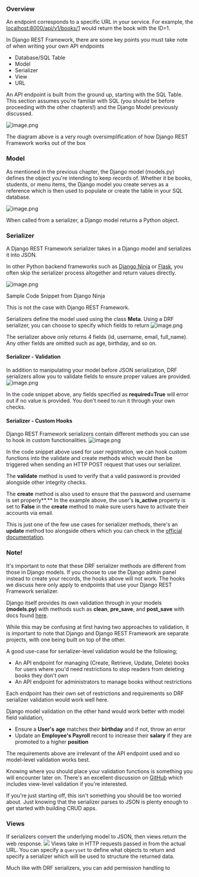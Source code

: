 ### Overview
An endpoint corresponds to a specific URL in your service. For example, the [localhost:8000/api/v1/books/1](http://localhost:8000/api/v1/books/1) would return the book with the ID=1.

In Django REST Framework, there are some key points you must take note of when writing your own API endpoints
- Database/SQL Table
- Model
- Serializer
- View
- URL

An API endpoint is built from the ground up, starting with the SQL Table. This section assumes you're familiar with SQL (you should be before proceeding with the other chapters!) and the Django Model previously discussed.

![image.png](_resources/7%20-%20Writing%20API%20Endpoints/f6d46eeef4a1644acda573cfd3c673f7_MD5.jpg)

The diagram above is a very rough oversimplification of how Django REST Framework works out of the box

### Model
As mentioned in the previous chapter, the Django model (models.py) defines the object you're intending to keep records of. Whether it be books, students, or menu items, the Django model you create serves as a reference which is then used to populate or create the table in your SQL database.

![image.png](_resources/7%20-%20Writing%20API%20Endpoints/8aafbc6d8b57c1b14e1982b559afc3d6_MD5.jpg)

When called from a serializer, a Django model returns a Python object.

### Serializer
A Django REST Framework serializer takes in a Django model and serializes it into JSON.

In other Python backend frameworks such as [Django Ninja](https://django-ninja.dev/) or [Flask](https://flask.palletsprojects.com), you often skip the serializer process altogether and return values directly.

![image.png](_resources/7%20-%20Writing%20API%20Endpoints/f18ff6ca2e734e8fa7f303466a9dc4fc_MD5.jpg)

Sample Code Snippet from Django Ninja

This is not the case with Django REST Framework.

Serializers define the model used using the class **Meta**. Using a DRF serializer, you can choose to specify which fields to return
![image.png](_resources/7%20-%20Writing%20API%20Endpoints/f5939f9b512e7c4b204129ff4d1b6c44_MD5.jpg)

The serializer above only returns 4 fields (id, username, email, full\_name). Any other fields are omitted such as age, birthday, and so on.

#### Serializer - Validation
In addition to manipulating your model before JSON serialization, DRF serializers allow you to validate fields to ensure proper values are provided.
![image.png](_resources/7%20-%20Writing%20API%20Endpoints/972f5b24877092dabefa35683e9d8a37_MD5.jpg)

In the code snippet above, any fields specified as **required=True** will error out if no value is provided. You don't need to run it through your own checks.

#### Serializer - Custom Hooks  
Django REST Framework serializers contain different methods you can use to hook in custom functionalities.
![image.png](_resources/7%20-%20Writing%20API%20Endpoints/55d02092931568fb93eb38d7e0b35fb4_MD5.jpg)

In the code snippet above used for user registration, we can hook custom functions into the validate and create methods which would then be triggered when sending an HTTP POST request that uses our serializer.

The **validate** method is used to verify that a valid password is provided alongside other integrity checks.

The **create** method is also used to ensure that the password and username is set properly**.** In the example above, the user's **is\_active** property is set to **False** in the **create** method to make sure users have to activate their accounts via email.

This is just one of the few use cases for serializer methods, there's an **update** method too alongside others which you can check in the [official documentation](https://www.django-rest-framework.org/api-guide/serializers/).

### Note!
It's important to note that these DRF serializer methods are different from those in Django models. If you choose to use the Django admin panel instead to create your records, the hooks above will not work. The hooks we discuss here only apply to endpoints that use your Django REST Framework serializer.

Django itself provides its own validation through in your models **(models.py)** with methods such as **clean**, **pre\_save**, and **post\_save** with docs found [here](https://docs.djangoproject.com/en/5.1/ref/signals/).

While this may be confusing at first having two approaches to validation, it is important to note that Django and Django REST Framework are separate projects, with one being built on top of the other.

A good use-case for serializer-level validation would be the following;

- An API endpoint for managing (Create, Retrieve, Update, Delete) books for users where you'd need restrictions to stop readers from deleting books they don't own
- An API endpoint for administrators to manage books without restrictions

Each endpoint has their own set of restrictions and requirements so DRF serializer validation would work well here.

Django model validation on the other hand would work better with model field validation,

- Ensure a **User's** **age** matches their **birthday** and if not, throw an error
- Update an **Employee's Payroll** record to increase their **salary** if they are promoted to a higher **position**

The requirements above are irrelevant of the API endpoint used and so model-level validation works best.

Knowing where you should place your validation functions is something you will encounter later on. There's an excellent discussion on [GitHub](https://github.com/encode/django-rest-framework/discussions/7850) which includes view-level validation if you're interested.

If you're just starting off, this isn't something you should be too worried about. Just knowing that the serializer parses to JSON is plenty enough to get started with building CRUD apps.

### Views
If serializers convert the underlying model to JSON, then views return the web response.
![](_resources/7%20-%20Writing%20API%20Endpoints/9bb3d5c0c6da24a9d80d81d1e5b4a716_MD5.jpeg)
Views take in HTTP requests passed in from the actual URL. You can specify a `queryset` to define what objects to return and specify a serializer which will be used to structure the returned data.

Much like with DRF serializers, you can add permission handling to 